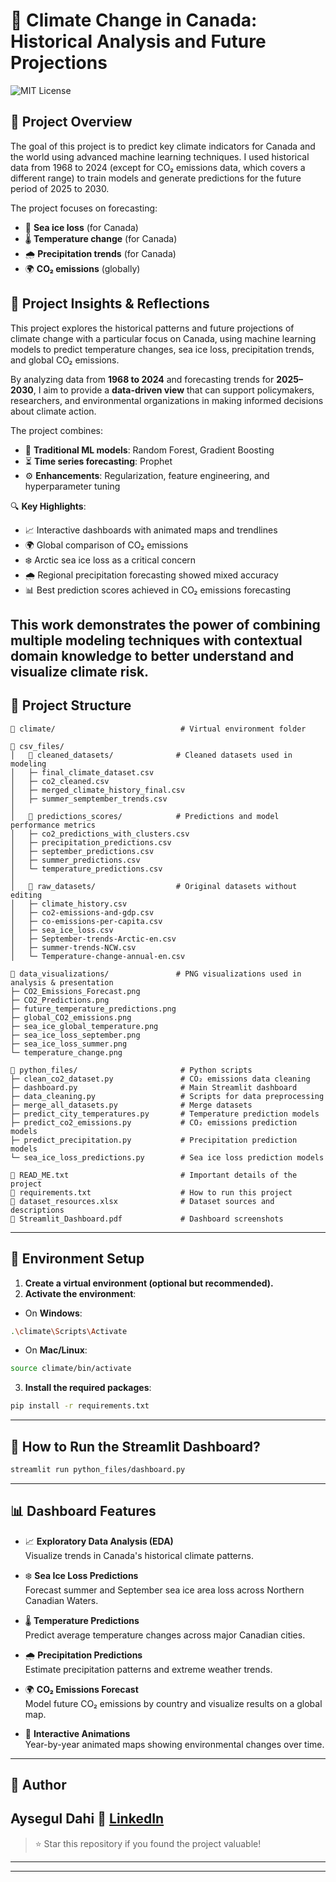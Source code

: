 # 🌳 Climate Change in Canada: Historical Analysis and Future Projections

![MIT License](https://img.shields.io/badge/license-MIT-green)

## 🧾 Project Overview

The goal of this project is to predict key climate indicators for Canada and the world using advanced machine learning techniques. I used historical data from 1968 to 2024 (except for CO₂ emissions data, which covers a different range) to train models and generate predictions for the future period of 2025 to 2030.

The project focuses on forecasting:
- 🧊 **Sea ice loss** (for Canada)
- 🌡️ **Temperature change** (for Canada)
- 🌧️ **Precipitation trends** (for Canada)
- 🌍 **CO₂ emissions** (globally)
## 🧠 Project Insights & Reflections

This project explores the historical patterns and future projections of climate change with a particular focus on Canada, using machine learning models to predict temperature changes, sea ice loss, precipitation trends, and global CO₂ emissions. 

By analyzing data from **1968 to 2024** and forecasting trends for **2025–2030**, I aim to provide a **data-driven view** that can support policymakers, researchers, and environmental organizations in making informed decisions about climate action.

The project combines:
- 🌲 **Traditional ML models**: Random Forest, Gradient Boosting  
- ⏳ **Time series forecasting**: Prophet  
- ⚙️ **Enhancements**: Regularization, feature engineering, and hyperparameter tuning

🔍 **Key Highlights**:
- 📈 Interactive dashboards with animated maps and trendlines
- 🌍 Global comparison of CO₂ emissions
- ❄️ Arctic sea ice loss as a critical concern
- 🌧️ Regional precipitation forecasting showed mixed accuracy
- 📊 Best prediction scores achieved in CO₂ emissions forecasting

This work demonstrates the power of combining **multiple modeling techniques** with contextual domain knowledge to better understand and visualize climate risk.
---

## 📂 Project Structure

```
📁 climate/                            # Virtual environment folder

📁 csv_files/
│   📂 cleaned_datasets/              # Cleaned datasets used in modeling
│   ├─ final_climate_dataset.csv
│   ├─ co2_cleaned.csv
│   ├─ merged_climate_history_final.csv
│   ├─ summer_semptember_trends.csv
│
│   📂 predictions_scores/            # Predictions and model performance metrics
│   ├─ co2_predictions_with_clusters.csv
│   ├─ precipitation_predictions.csv
│   ├─ september_predictions.csv
│   ├─ summer_predictions.csv
│   └─ temperature_predictions.csv
│
│   📂 raw_datasets/                  # Original datasets without editing
│   ├─ climate_history.csv
│   ├─ co2-emissions-and-gdp.csv
│   ├─ co-emissions-per-capita.csv
│   ├─ sea_ice_loss.csv
│   ├─ September-trends-Arctic-en.csv
│   ├─ summer-trends-NCW.csv
│   └─ Temperature-change-annual-en.csv

📁 data_visualizations/               # PNG visualizations used in analysis & presentation
├─ CO2_Emissions_Forecast.png
├─ CO2_Predictions.png
├─ future_temperature_predictions.png
├─ global_CO2_emissions.png
├─ sea_ice_global_temperature.png
├─ sea_ice_loss_september.png
├─ sea_ice_loss_summer.png
└─ temperature_change.png

📁 python_files/                       # Python scripts
├─ clean_co2_dataset.py               # CO₂ emissions data cleaning
├─ dashboard.py                       # Main Streamlit dashboard
├─ data_cleaning.py                   # Scripts for data preprocessing
├─ merge_all_datasets.py              # Merge datasets
├─ predict_city_temperatures.py       # Temperature prediction models
├─ predict_co2_emissions.py           # CO₂ emissions prediction models
├─ predict_precipitation.py           # Precipitation prediction models
└─ sea_ice_loss_predictions.py        # Sea ice loss prediction models

📄 READ_ME.txt                         # Important details of the project
📄 requirements.txt                    # How to run this project
📄 dataset_resources.xlsx              # Dataset sources and descriptions
📄 Streamlit_Dashboard.pdf             # Dashboard screenshots
```

---

## 🚀 Environment Setup

1. **Create a virtual environment (optional but recommended).**
2. **Activate the environment**:

- On **Windows**:
```bash
.\climate\Scripts\Activate
```

- On **Mac/Linux**:
```bash
source climate/bin/activate
```

3. **Install the required packages**:
```bash
pip install -r requirements.txt
```

---

## 🚀 How to Run the Streamlit Dashboard?

```bash
streamlit run python_files/dashboard.py
```

---

## 📊 Dashboard Features

- 📈 **Exploratory Data Analysis (EDA)**  
  Visualize trends in Canada's historical climate patterns.

- ❄️ **Sea Ice Loss Predictions**  
  Forecast summer and September sea ice area loss across Northern Canadian Waters.

- 🌡️ **Temperature Predictions**  
  Predict average temperature changes across major Canadian cities.

- 🌧️ **Precipitation Predictions**  
  Estimate precipitation patterns and extreme weather trends.

- 🌍 **CO₂ Emissions Forecast**  
  Model future CO₂ emissions by country and visualize results on a global map.

- 🎥 **Interactive Animations**  
  Year-by-year animated maps showing environmental changes over time.

---

## 👤 Author
Aysegul Dahi
🔗 [LinkedIn](https://linkedin.com/in/ayseguldahi)
---

> ⭐ Star this repository if you found the project valuable!
---

---


